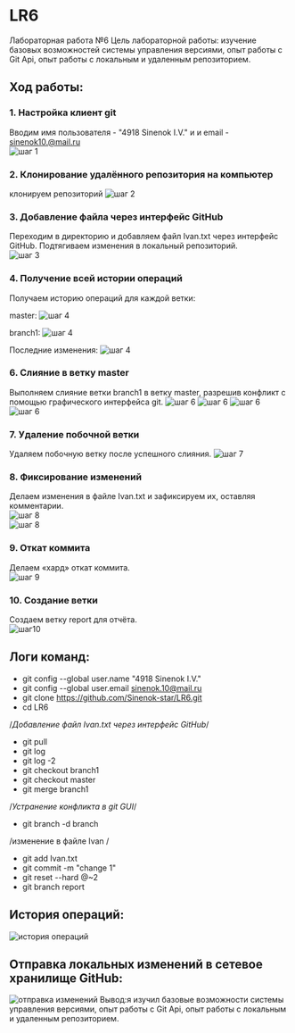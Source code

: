 # LR6
Лабораторная работа №6
Цель лабораторной работы: изучение базовых возможностей системы управления версиями, опыт работы с Git Api, опыт работы с локальным и удаленным репозиторием.  
## Ход работы:  
### 1. Настройка клиент git  
Вводим имя пользователя - "4918 Sinenok I.V." и и email - sinenok10.@mail.ru  
![шаг 1](https://github.com/Sinenok-star/LR6/blob/report/%D0%A1%D0%BA%D1%80%D0%B8%D0%BD/1.jpg)  
### 2. Клонирование удалённого репозитория на компьютер  
клонируем репозиторий 
![шаг 2](https://github.com/Sinenok-star/LR6/blob/report/%D0%A1%D0%BA%D1%80%D0%B8%D0%BD/2.jpg)
### 3. Добавление файла через интерфейс GitHub  
 Переходим в директорию и добавляем файл Ivan.txt через интерфейс GitHub. Подтягиваем изменения в локальный репозиторий.  
![шаг 3](https://github.com/Sinenok-star/LR6/blob/report/%D0%A1%D0%BA%D1%80%D0%B8%D0%BD/3.jpg)
### 4. Получение всей истории операций  
Получаем историю операций для каждой ветки:

master:
![шаг 4](https://github.com/Sinenok-star/LR6/blob/report/%D0%A1%D0%BA%D1%80%D0%B8%D0%BD/4.jpg)

branch1:
![шаг 4](https://github.com/Sinenok-star/LR6/blob/report/%D0%A1%D0%BA%D1%80%D0%B8%D0%BD/5.jpg)

Последние изменения:
![шаг 4](https://github.com/Sinenok-star/LR6/blob/report/%D0%A1%D0%BA%D1%80%D0%B8%D0%BD/6.jpg)
### 6. Слияние в ветку master  
Выполняем слияние ветки branch1 в ветку master, разрешив конфликт c помощью графического интерфейса git.
![шаг 6](https://github.com/Sinenok-star/LR6/blob/report/%D0%A1%D0%BA%D1%80%D0%B8%D0%BD/7.jpg) 
![шаг 6](https://github.com/Sinenok-star/LR6/blob/report/%D0%A1%D0%BA%D1%80%D0%B8%D0%BD/8.jpg) 
![шаг 6](https://github.com/Sinenok-star/LR6/blob/report/%D0%A1%D0%BA%D1%80%D0%B8%D0%BD/9.jpg) 
![шаг 6](https://github.com/Sinenok-star/LR6/blob/report/%D0%A1%D0%BA%D1%80%D0%B8%D0%BD/10.jpg)
### 7. Удаление побочной ветки  
Удаляем побочную ветку после успешного слияния.
![шаг 7](https://github.com/Sinenok-star/LR6/blob/report/%D0%A1%D0%BA%D1%80%D0%B8%D0%BD/12.jpg) 
### 8. Фиксирование изменений  
Делаем изменения в файле Ivan.txt и зафиксируем их, оставляя комментарии.  
![шаг 8](https://github.com/Sinenok-star/LR6/blob/report/%D0%A1%D0%BA%D1%80%D0%B8%D0%BD/14.jpg)  
![шаг 8](https://github.com/Sinenok-star/LR6/blob/report/%D0%A1%D0%BA%D1%80%D0%B8%D0%BD/13.jpg) 
### 9. Откат коммита  
Делаем «хард» откат коммита.  
![шаг 9](https://github.com/Sinenok-star/LR6/blob/report/%D0%A1%D0%BA%D1%80%D0%B8%D0%BD/15.jpg)  
### 10. Создание ветки  
Создаем ветку report для отчёта.   
![шаг10](https://github.com/Sinenok-star/LR6/blob/report/%D0%A1%D0%BA%D1%80%D0%B8%D0%BD/16.jpg )


## Логи команд:  
*  git config --global user.name "4918 Sinenok I.V."
* git config --global user.email sinenok.10@mail.ru
* git clone https://github.com/Sinenok-star/LR6.git
* cd LR6   
  
  
/*Добавление файл Ivan.txt через интерфейс GitHub*/
  
* git pull  
* git log  
* git log -2  
* git checkout branch1  
* git checkout master  
* git merge branch1  
  
/*Устранение конфликта в git GUI*/
    
* git branch -d branch   
    
 /изменение в файле Ivan /   
   
* git add Ivan.txt  
* git commit -m "change 1"  
* git reset --hard @~2  
* git branch report
## История операций:  
![история операций](https://github.com/Sinenok-star/LR6/blob/report/%D0%A1%D0%BA%D1%80%D0%B8%D0%BD/17.jpg)  
## Отправка локальных изменений в сетевое хранилище GitHub:  
![отправка изменений](https://github.com/Sinenok-star/LR6/blob/report/%D0%A1%D0%BA%D1%80%D0%B8%D0%BD/18.jpg)
Вывод:я изучил базовые возможности системы управления версиями, опыт работы с Git Api, опыт работы с локальным и удаленным репозиторием.  
